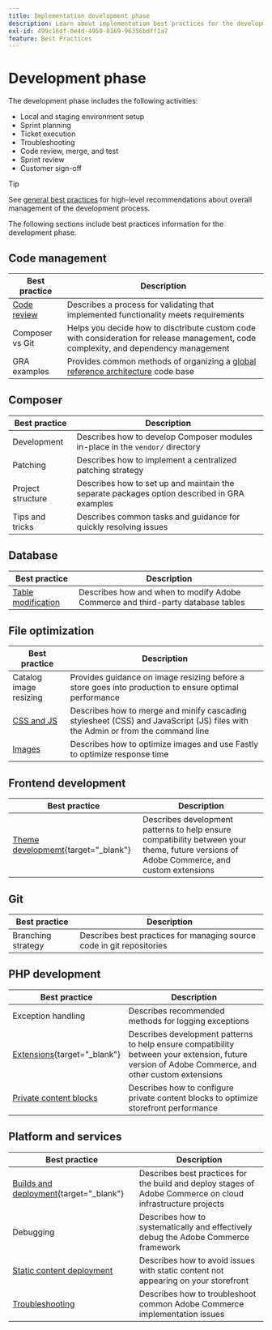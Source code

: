 ```yaml
---
title: Implementation development phase
description: Learn about implementation best practices for the development phase of Adobe Commerce projects.
exl-id: 499c16df-0e4d-4950-8169-96356bdff1a7
feature: Best Practices
---
```

# Development phase

The development phase includes the following activities:

- Local and staging environment setup
- Sprint planning
- Ticket execution
- Troubleshooting
- Code review, merge, and test
- Sprint review
- Customer sign-off

>[!TIP]
>
>See [general best practices](general.md) for high-level recommendations about overall management of the development process.

The following sections include best practices information for the development phase.

## Code management

| Best practice                 | Description                                                                                                                           |
|-------------------------------|---------------------------------------------------------------------------------------------------------------------------------------|
| [Code review](code-review.md) | Describes a process for validating that implemented functionality meets requirements                                                  |
| Composer vs Git               | Helps you decide how to disctribute custom code with consideration for release management, code complexity, and dependency management |
| GRA examples                  | Provides common methods of organizing a [global reference architecture](../../architecture/global-reference.md) code base             |

## Composer

| Best practice     | Description                                                                                 |
|-------------------|---------------------------------------------------------------------------------------------|
| Development       | Describes how to develop Composer modules in-place in the `vendor/` directory               |
| Patching          | Describes how to implement a centralized patching strategy                                  |
| Project structure | Describes how to set up and maintain the separate packages option described in GRA examples |
| Tips and tricks   | Describes common tasks and guidance for quickly resolving issues                            |

## Database

| Best practice                                                  | Description                                                                     |
|----------------------------------------------------------------|---------------------------------------------------------------------------------|
| [Table modification](modifying-core-and-third-party-tables.md) | Describes how and when to modify Adobe Commerce and third-party database tables |

## File optimization

| Best practice                          | Description                                                                                                                    |
|----------------------------------------|--------------------------------------------------------------------------------------------------------------------------------|
| Catalog image resizing                 | Provides guidance on image resizing before a store goes into production to ensure optimal performance                          |
| [CSS and JS](optimize-css-js-files.md) | Describes how to merge and minify cascading stylesheet (CSS) and JavaScript (JS) files with the Admin or from the command line |
| [Images](image-optimization.md)        | Describes how to optimize images and use Fastly to optimize response time                                                      |

## Frontend development

| Best practice                                                                                                  | Description                                                                                                                              |
|----------------------------------------------------------------------------------------------------------------|------------------------------------------------------------------------------------------------------------------------------------------|
| [Theme developmemt](https://developer.adobe.com/commerce/frontend-core/guide/best-practices/){target="_blank"} | Describes development patterns to help ensure compatibility between your theme, future versions of Adobe Commerce, and custom extensions |

## Git

| Best practice      | Description                                                           |
|--------------------|-----------------------------------------------------------------------|
| Branching strategy | Describes best practices for managing source code in git repositories |

## PHP development

| Best practice                                                                           | Description                                                                                                                                       |
|-----------------------------------------------------------------------------------------|---------------------------------------------------------------------------------------------------------------------------------------------------|
| Exception handling                                                                      | Describes recommended methods for logging exceptions                                                                                              |
| [Extensions](https://developer.adobe.com/commerce/php/best-practices/){target="_blank"} | Describes development patterns to help ensure compatibility between your extension, future version of Adobe Commerce, and other custom extensions |
| [Private content blocks](private-content-block-configuration.md)                        | Describes how to configure private content blocks to optimize storefront performance                                                              |

## Platform and services

| Best practice                                                                                                                                          | Description                                                                                                 |
|--------------------------------------------------------------------------------------------------------------------------------------------------------|-------------------------------------------------------------------------------------------------------------|
| [Builds and deployment](https://experienceleague.adobe.com/docs/commerce-cloud-service/user-guide/develop/deploy/best-practices.html){target="_blank"} | Describes best practices for the build and deploy stages of Adobe Commerce on cloud infrastructure projects |
| Debugging                                                                                                                                              | Describes how to systematically and effectively debug the Adobe Commerce framework                          |
| [Static content deployment](static-content-deployment.md)                                                                                              | Describes how to avoid issues with static content not appearing on your storefront                          |
| [Troubleshooting](troubleshooting.md)                                                                                                                  | Describes how to troubleshoot common Adobe Commerce implementation issues                                   |
